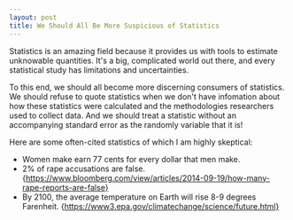 ```yaml
---
layout: post
title: We Should All Be More Suspicious of Statistics
---
```


Statistics is an amazing field because it provides us with tools to estimate unknowable quantities. It's a big, complicated world out there, and every statistical study has limitations and uncertainties.

To this end, we should all become more discerning consumers of statistics.  We should refuse to quote statistics when we don't have 
infomation about how these statistics were calculated and the methodologies researchers used to collect data.  And we should treat a statistic without an accompanying standard error as the randomly variable that it is!

Here are some often-cited statistics of which I am highly skeptical:

* Women make earn 77 cents for every dollar that men make.
* 2% of rape accusations are false. {https://www.bloomberg.com/view/articles/2014-09-19/how-many-rape-reports-are-false}
* By 2100, the average temperature on Earth will rise 8-9 degrees Farenheit. {https://www3.epa.gov/climatechange/science/future.html}
